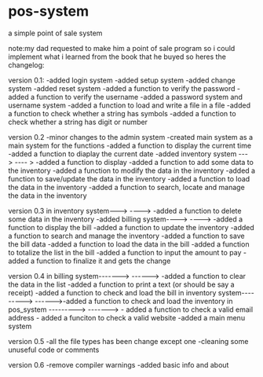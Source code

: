 # pos-system
a simple point of sale system

note:my dad requested to make him a point of sale program so i could implement what i learned from the book that he buyed so heres the
changelog:

version 0.1:
-added login system
-added setup system
-added change system
-added reset system
-added  a function to verify the password
-added a function to verify the username
-added a password system and username system
-added a function to load and write a file in a file
-added a function to check whether a string has symbols
-added a function to check whether a string has digit or number

version 0.2 
-minor changes to the admin system
-created main system as a main system for the functions
-added a function to display the current time
-added a function to diaplay the current date
-added inventory system --->
---- > -added a function to display
       -added a function to add some data to the inventory
       -added a function to modify the data in the inventory
       -added a function to save/update the data in the inventory
       -added a function to load the data in the inventory
       -added a function to search, locate and manage the data in the inventory
       
version 0.3
in inventory system--->
----> -added a function to delete some data in the inventory
-added billing system---->
----> -added a function to display the bill
      -added a function to update the inventory 
      -added a function to search and manage the inventory
      -added a function to save the bill data
      -added a function to load the data in the bill
      -added a function to totalize the list in the bill
      -added a function to input the amount to pay
      -added a function to finalize it and gets the change
      
version 0.4 
in billing system------->
------> -added a function to clear the data in the list
        -added a function to print a text (or should be say a receipt)
        -added a function to check and load the bill
in inventory system--------->
------>-added a function to check and load the inventory
in pos_system --------->
-------> - added a function to check a valid email address
         - added a funciton to check a valid website
-added a main menu system

version 0.5
-all the file types has been change except one
-cleaning some unuseful code or comments

version 0.6
-remove compiler warnings
-added basic info and about

